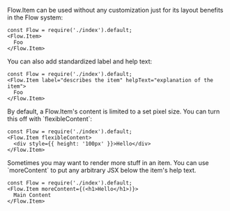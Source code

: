 Flow.Item can be used without any customization just for its layout benefits in the Flow system:

```
const Flow = require('./index').default;
<Flow.Item>
  Foo
</Flow.Item>
```

You can also add standardized label and help text:

```
const Flow = require('./index').default;
<Flow.Item label="describes the item" helpText="explanation of the item">
  Foo
</Flow.Item>
```

By default, a Flow.Item's content is limited to a set pixel size. You can turn this off with \`flexibleContent\`:

```
const Flow = require('./index').default;
<Flow.Item flexibleContent>
  <div style={{ height: '100px' }}>Hello</div>
</Flow.Item>
```

Sometimes you may want to render more stuff in an item. You can use \`moreContent\` to put any arbitrary JSX below the item's help text.

```
const Flow = require('./index').default;
<Flow.Item moreContent={(<h1>Hello</h1>)}>
  Main Content
</Flow.Item>
```